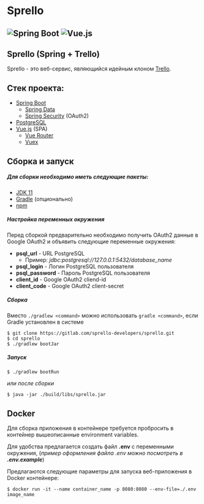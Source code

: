 # Sprello
![Spring Boot](https://olaralex.com/assets/images/spring-boot.jpg)
![Vue.js](https://tuhub.ru/sites/default/files/2018-02/vuejs-logo_0.jpg)
---

## Sprello (Spring + Trello)
Sprello - это веб-сервис, являющийся идейным клоном [Trello](https://trello.com/).

## Стек проекта:
- [Spring Boot](https://spring.io/projects/spring-boot)
  - [Spring Data](https://spring.io/projects/spring-data)
  - [Spring Security](https://spring.io/projects/spring-security) (OAuth2)
- [PostgreSQL](https://www.postgresql.org/)
- [Vue.js](https://vuejs.org/) (SPA)
  - [Vue Router](https://router.vuejs.org/)
  - [Vuex](https://vuex.vuejs.org/)

## Сборка и запуск
##### Для сборки необходимо иметь следующие пакеты:
- [JDK 11](https://www.oracle.com/java/technologies/javase/jdk11-readme.html)
- [Gradle](https://gradle.org/) (опционально)
- [npm](https://www.npmjs.com/)

##### Настройка переменных окружения
Перед сборкой предварительно необходимо получить OAuth2 данные в Google OAuth2 и
объявить следующие переменные окружения:
- **psql_url** - URL PostgreSQL
  - Пример: _jdbc:postgresql://127.0.0.1:5432/database_name_
- **psql_login** - Логин PostgreSQL пользователя
- **psql_password**  - Пароль PostgreSQL пользователя
- **client_id** - Google OAuth2 cliend-id
- **client_code** - Google OAuth2 client-secret

##### Сборка
Вместо `./gradlew <command>` можно использовать
`gradle <command>`, если Gradle установлен в системе
```
$ git clone https://gitlab.com/sprello-developers/sprello.git
$ cd sprello
$ ./gradlew bootJar
```
##### Запуск
```
$ ./gradlew bootRun
```
_или после сборки_
```
$ java -jar ./build/libs/sprello.jar
```

## Docker
Для сборка приложения в контейнере требуется пробросить
в контейнер вышеописанные environment variables.

Для удобства предлагается создать файл **.env** с переменными окружения,
(_пример оформления файла .env можно посмотреть в **.env.example**_)

Предлагаются следующие параметры для запуска веб-приложения в Docker контейнере:
```
$ docker run -it --name container_name -p 8080:8080 --env-file=./.env image_name
```